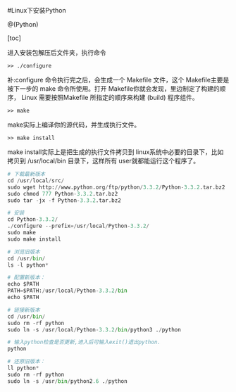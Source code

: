 #Linux下安装Python

@(Python)

[toc]

进入安装包解压后文件夹，执行命令
```
>> ./configure
```
补:configure 命令执行完之后，会生成一个 Makefile 文件，这个 Makefile主要是被下一步的 make 命令所使用。打开 Makefile你就会发现，里边制定了构建的顺序， Linux 需要按照Makefile 所指定的顺序来构建 (build) 程序组件。
```
>> make
```
make实际上编译你的源代码，并生成执行文件。
```
>> make install
```
make install实际上是把生成的执行文件拷贝到 linux系统中必要的目录下，比如拷贝到 /usr/local/bin 目录下，这样所有 user就都能运行这个程序了。

```python
# 下载最新版本
cd /usr/local/src/
sudo wget http://www.python.org/ftp/python/3.3.2/Python-3.3.2.tar.bz2
sudo chmod 777 Python-3.3.2.tar.bz2 
sudo tar -jx -f Python-3.3.2.tar.bz2

# 安装
cd Python-3.3.2/
./configure --prefix=/usr/local/Python-3.3.2/
sudo make
sudo make install

# 浏览旧版本
cd /usr/bin/
ls -l python*

# 配置新版本：
echo $PATH
PATH=$PATH:/usr/local/Python-3.3.2/bin
echo $PATH

# 链接新版本
cd /usr/bin/
sudo rm -rf python
sudo ln -s /usr/local/Python-3.3.2/bin/python3 ./python

# 输入python检查是否更新,进入后可输入exit()退出python.
python

# 还原旧版本：
ll python*
sudo rm -rf python
sudo ln -s /usr/bin/python2.6 ./python
```
